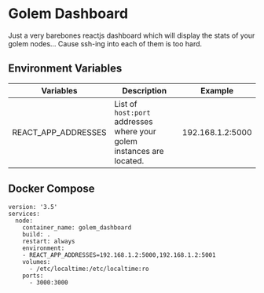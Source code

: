 # Golem Dashboard

Just a very barebones reactjs dashboard which will display the stats of your golem nodes... Cause ssh-ing into each of them is too hard.

## Environment Variables
| Variables | Description | Example |
| ------------- | ----------- | ------- |
| REACT_APP_ADDRESSES | List of `host:port` addresses where your golem instances are located. | 192.168.1.2:5000 |

## Docker Compose
~~~
version: '3.5'
services:
  node:
    container_name: golem_dashboard
    build: .
    restart: always
    environment:
    - REACT_APP_ADDRESSES=192.168.1.2:5000,192.168.1.2:5001
    volumes:
      - /etc/localtime:/etc/localtime:ro
    ports: 
      - 3000:3000
~~~
